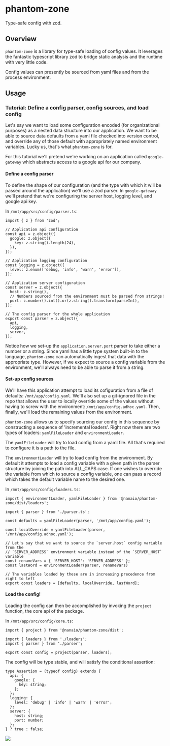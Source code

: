 # phantom-zone
Type-safe config with zod.

## Overview
`phantom-zone` is a library for type-safe loading of config values. It leverages the fantastic typescript library zod to bridge static analysis and the runtime with very little code.

Config values can presently be sourced from yaml files and from the process environment.

## Usage

### Tutorial: Define a config parser, config sources, and load config

Let's say we want to load some configuration encoded (for organizational purposes) as a nested data structure into our application. We want to be able to source data defaults from a yaml file checked into version control, and override any of those default with appropriately named environment variables. Lucky us, that's what `phantom-zone` is for.

For this tutorial we'll pretend we're working on an application called `google-gateway` which abstracts access to a google api for our company.

#### Define a config parser

To define the shape of our configuration (and the type with which it will be passed around the application) we'll use a zod parser. In `google-gateway` we'll pretend that we're configuring the server host, logging level, and google api key.

In `/mnt/app/src/config/parser.ts`:
```
import { z } from 'zod';

// Application api configuration
const api = z.object({
  google: z.object({
    key: z.string().length(24),
  }),
});

// Application logging configuration
const logging = z.object({
  level: z.enum(['debug, 'info', 'warn', 'error']),
});

// Application server configuration
const server = z.object({
  host: z.string(),
  // Numbers sourced from the environment must be parsed from strings!
  port: z.number().int().or(z.string().transform(parseInt),
});

// The config parser for the whole application
export const parser = z.object({
  api,
  logging,
  server,
});

```

Notice how we set-up the `application.server.port` parser to take either a number or a string. Since yaml has a little type system built-in to the language, `phantom-zone` can automatically ingest that data with the appropriate type. However, if we expect to source a config variable from the environment, we'll always need to be able to parse it from a string.

#### Set-up config sources

We'll have this application attempt to load its cofiguration from a file of defaults: `/mnt/app/config.yaml`. We'll also set up a git-ignored file in the repo that allows the user to locally override some of the values without having to screw with the environment: `/mnt/app/config.adhoc.yaml`. Then, finally, we'll load the remaining values from the environment.

`phantom-zone` allows us to specify sourcing our config in this sequence by constructing a sequence of 'incremental loaders'. Right now there are two types of loaders: `yamlFileLoader` and `environmentLoader`.

The `yamlFileLoader` will try to load config from a yaml file. All that's required to configure it is a path to the file.

The `environmentLoader` will try to load config from the environment. By default it attempts to load a config variable with a given path in the parser structure by joining the path into ALL_CAPS case. If one wishes to override the variable from which to source a config variable, one can pass a record which takes the default variable name to the desired one.

In `/mnt/app/src/config/loaders.ts`:
```
import { environmentLoader, yamlFileLoader } from '@nanaio/phantom-zone/dist/loaders';

import { parser } from './parser.ts';

const defaults = yamlFileLoader(parser, '/mnt/app/config.yaml');

const localOverride = yamlFileLoader(parser, '/mnt/app/config.adhoc.yaml');

// Let's say that we want to source the `server.host` config variable from the
// `SERVER_ADDRESS` environment variable instead of the `SERVER_HOST` variable
const renameVars = { 'SERVER_HOST': 'SERVER_ADDRESS' };
const lastWord = environmentLoader(parser, renameVars)

// The variables loaded by these are in increasing precedence from right to left
export const loaders = [defaults, localOverride, lastWord];
```

#### Load the config!

Loading the config can then be accomplished by invoking the `project` function, the core api of the package.

In `/mnt/app/src/config/core.ts`:
```
import { project } from '@nanaio/phantom-zone/dist';

import { loaders } from './loaders';
import { parser } from './parser';

export const config = project(parser, loaders);
```

The config will be type stable, and will satisfy the conditional assertion:
```
type Assertion = (typeof config) extends { 
  api: {
    google: {
      key: string;
    };
  };
  logging: {
    level: 'debug' | 'info' | 'warn' | 'error';
  };
  server: {
    host: string;
    port: number;
  };
} ? true : false;
```

<img src="https://www.google.com/url?sa=i&url=https%3A%2F%2Fgfycat.com%2Fgifs%2Fsearch%2Fphantom%2Bzone&psig=AOvVaw0se8X4LXaL9m--xdEupMFJ&ust=1628810791527000&source=images&cd=vfe&ved=0CAoQjRxqFwoTCLjG3ZePqvICFQAAAAAdAAAAABAI"></img>
